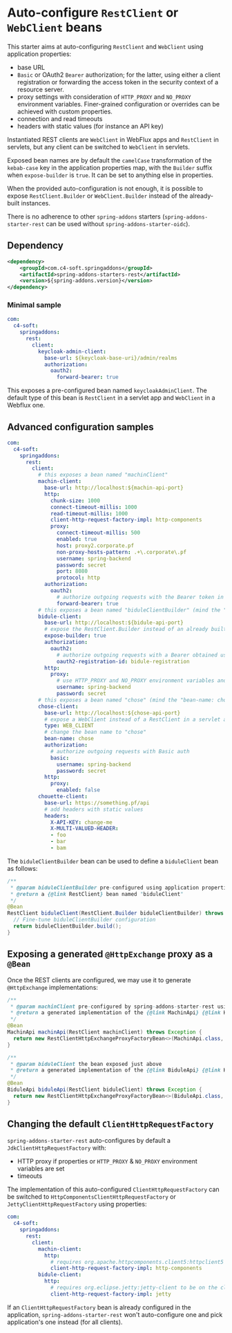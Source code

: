 # Auto-configure `RestClient` or `WebClient` beans
This starter aims at auto-configuring `RestClient` and `WebClient` using application properties:
- base URL
- `Basic` or OAuth2 `Bearer` authorization; for the latter, using either a client registration or forwarding the access token in the security context of a resource server.
- proxy settings with consideration of `HTTP_PROXY` and `NO_PROXY` environment variables. Finer-grained configuration or overrides can be achieved with custom properties.
- connection and read timeouts
- headers with static values (for instance an API key)

Instantiated REST clients are `WebClient` in WebFlux apps and `RestClient` in servlets, but any client can be switched to `WebClient` in servlets.

Exposed bean names are by default the `camelCase` transformation of the `kebab-case` key in the application properties map, with the `Builder` suffix when `expose-builder` is `true`. It can be set to anything else in properties.

When the provided auto-configuration is not enough, it is possible to expose `RestClient.Builder` or `WebClient.Builder` instead of the already-built instances.

There is no adherence to other `spring-addons` starters (`spring-addons-starter-rest` can be used without `spring-addons-starter-oidc`).

## Dependency
```xml
<dependency>
    <groupId>com.c4-soft.springaddons</groupId>
    <artifactId>spring-addons-starters-rest</artifactId>
    <version>${spring-addons.version}</version>
</dependency>
```

### Minimal sample
```yaml
com:
  c4-soft:
    springaddons:
      rest:
        client:
          keycloak-admin-client:
            base-url: ${keycloak-base-uri}/admin/realms
            authorization:
              oauth2:
                forward-bearer: true
```
This exposes a pre-configured bean named `keycloakAdminClient`. The default type of this bean is `RestClient` in a servlet app and `WebClient` in a Webflux one.

## Advanced configuration samples
```yaml
com:
  c4-soft:
    springaddons:
      rest:
        client:
          # this exposes a bean named "machinClient"
          machin-client:
            base-url: http://localhost:${machin-api-port}
            http:
              chunk-size: 1000
              connect-timeout-millis: 1000
              read-timeout-millis: 1000
              client-http-request-factory-impl: http-components
              proxy:
                connect-timeout-millis: 500
                enabled: true
                host: proxy2.corporate.pf
                non-proxy-hosts-pattern: .+\.corporate\.pf
                username: spring-backend
                password: secret
                port: 8080
                protocol: http
            authorization:
              oauth2:
                # authorize outgoing requests with the Bearer token in the security (possible only in a resource server app)
                forward-bearer: true
          # this exposes a bean named "biduleClientBuilder" (mind the "expose-builder: true" below)
          bidule-client:
            base-url: http://localhost:${bidule-api-port}
            # expose the RestClient.Builder instead of an already built RestClient
            expose-builder: true
            authorization:
              oauth2:
                # authorize outgoing requests with a Bearer obtained using an OAuth2 client registration
                oauth2-registration-id: bidule-registration
            http:
              proxy:
                # use HTTP_PROXY and NO_PROXY environment variables and add proxy authentication
                username: spring-backend
                password: secret
          # this exposes a bean named "chose" (mind the "bean-name: chose" below)
          chose-client:
            base-url: http://localhost:${chose-api-port}
            # expose a WebClient instead of a RestClient in a servlet app
            type: WEB_CLIENT
            # change the bean name to "chose"
            bean-name: chose
            authorization:
              # authorize outgoing requests with Basic auth
              basic:
                username: spring-backend
                password: secret
            http:
              proxy:
                enabled: false
          chouette-client:
            base-url: https://something.pf/api
            # add headers with static values
            headers:
              X-API-KEY: change-me
              X-MULTI-VALUED-HEADER: 
              - foo
              - bar
              - bam
```
The `biduleClientBuilder` bean can be used to define a `biduleClient` bean as follows:
```java
/** 
 * @param biduleClientBuilder pre-configured using application properties
 * @return a {@link RestClient} bean named "biduleClient"
 */
@Bean
RestClient biduleClient(RestClient.Builder biduleClientBuilder) throws Exception {
  // Fine-tune biduleClientBuilder configuration
  return biduleClientBuilder.build();
}
```

## Exposing a generated `@HttpExchange` proxy as a `@Bean`
Once the REST clients are configured, we may use it to generate `@HttpExchange` implementations:
```java
/** 
 * @param machinClient pre-configured by spring-addons-starter-rest using application properties
 * @return a generated implementation of the {@link MachinApi} {@link HttpExchange &#64;HttpExchange}, exposed as a bean named "machinApi".
 */
@Bean
MachinApi machinApi(RestClient machinClient) throws Exception {
  return new RestClientHttpExchangeProxyFactoryBean<>(MachinApi.class, machinClient).getObject();
}

/** 
 * @param biduleClient the bean exposed just above
 * @return a generated implementation of the {@link BiduleApi} {@link HttpExchange &#64;HttpExchange}, exposed as a bean named "biduleApi".
 */
@Bean
BiduleApi biduleApi(RestClient biduleClient) throws Exception {
  return new RestClientHttpExchangeProxyFactoryBean<>(BiduleApi.class, biduleClient).getObject();
}
```

## Changing the default `ClientHttpRequestFactory`
`spring-addons-starter-rest` auto-configures by default a `JdkClientHttpRequestFactory` with:
- HTTP proxy if properties or `HTTP_PROXY` & `NO_PROXY` environment variables are set
- timeouts

The implementation of this auto-configured `ClientHttpRequestFactory` can be switched to `HttpComponentsClientHttpRequestFactory` or `JettyClientHttpRequestFactory` using properties:
```yaml
com:
  c4-soft:
    springaddons:
      rest:
        client:
          machin-client:
            http:
              # requires org.apache.httpcomponents.client5:httpclient5 to be on the class-path
              client-http-request-factory-impl: http-components
          bidule-client:
            http:
              # requires org.eclipse.jetty:jetty-client to be on the class-path
              client-http-request-factory-impl: jetty
```

If an `ClientHttpRequestFactory` bean is already configured in the application, `spring-addons-starter-rest` won't auto-configure one and pick application's one instead (for all clients).
